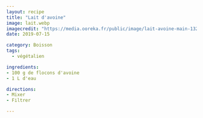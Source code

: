 ```yaml
---
layout: recipe
title: "Lait d'avoine"
image: lait.webp
imagecredit: "https://media.ooreka.fr/public/image/lait-avoine-main-13259453.jpg"
date: 2019-07-15

category: Boisson
tags:
  - végétalien

ingredients:
- 100 g de flocons d'avoine
- 1 L d'eau

directions:
- Mixer
- Filtrer

---
```

